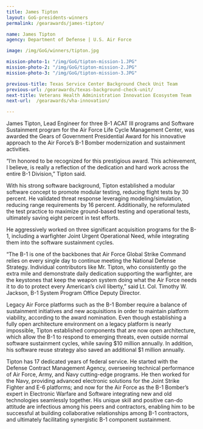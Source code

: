 ```yaml
---
title: James Tipton
layout: GoG-presidents-winners
permalink: /gearawards/james-tipton/

name: James Tipton
agency: Department of Defense | U.S. Air Force

image: /img/GoG/winners/tipton.jpg

mission-photo-1: "/img/GoG/tipton-mission-1.JPG"
mission-photo-2: "/img/GoG/tipton-mission-2.JPG"
mission-photo-3: "/img/GoG/tipton-mission-3.JPG"

previous-title: Texas Service Center Background Check Unit Team
previous-url: /gearawards/texas-background-check-unit/
next-title: Veterans Health Administration Innovation Ecosystem Team
next-url:  /gearawards/vha-innovation/

---
```

James Tipton, Lead Engineer for three B-1 ACAT III programs and Software Sustainment program for the Air Force Life Cycle Management Center, was awarded the Gears of Government Presidential Award for his innovative approach to the Air Force’s B-1 Bomber modernization and sustainment activities.  

<div class="testimonial-blockquote">
  <p>“I’m honored to be recognized for this prestigious award.  This achievement, I believe, is really a reflection of the dedication and hard work across the entire B-1 Division,” Tipton said.   </p>
</div>   

With his strong software background, Tipton established a modular software concept to promote modular testing, reducing flight tests by 30 percent. He validated threat response leveraging modeling/simulation, reducing range requirements by 16 percent. Additionally, he reformulated the test practice to maximize ground-based testing and operational tests, ultimately saving eight percent in test efforts.

He aggressively worked on three significant acquisition programs for the B-1, including a warfighter Joint Urgent Operational Need, while integrating them into the software sustainment cycles.  

“The B-1 is one of the backbones that Air Force Global Strike Command relies on every single day to continue meeting the National Defense Strategy.  Individual contributors like Mr. Tipton, who consistently go the extra mile and demonstrate daily dedication supporting the warfighter, are the keystones that keep the weapon system doing what the Air Force needs it to do to protect every American’s civil liberty,” said Lt. Col. Timothy W. Jackson, B-1 System Program Office Deputy Director.

Legacy Air Force platforms such as the B-1 Bomber require a balance of sustainment initiatives and new acquisitions in order to maintain platform viability, according to the award nomination.  Even though establishing a fully open architecture environment on a legacy platform is nearly impossible, Tipton established components that are now open architecture, which allow the B-1 to respond to emerging threats, even outside normal software sustainment cycles, while saving $10 million annually. In addition,  his software reuse strategy also saved an additional $1 million annually.

Tipton has 17 dedicated years of federal service.  He started with the Defense Contract Management Agency, overseeing technical performance of Air Force, Army, and Navy cutting-edge programs.  He then worked for the Navy, providing advanced electronic solutions for the Joint Strike Fighter and E-6 platforms; and now for the Air Force as the B-1 Bomber’s expert in Electronic Warfare and Software integrating new and old technologies seamlessly together.  His unique skill and positive can-do attitude are infectious among his peers and contractors, enabling him to be successful at building collaborative relationships among B-1 contractors, and ultimately facilitating synergistic B-1 component sustainment.
